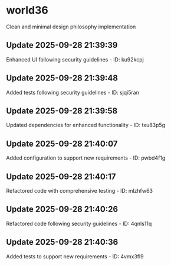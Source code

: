 # world36
Clean and minimal design philosophy implementation

## Update 2025-09-28 21:39:39
Enhanced UI following security guidelines - ID: ku92kcpj


## Update 2025-09-28 21:39:48
Added tests following security guidelines - ID: sjqi5ran


## Update 2025-09-28 21:39:58
Updated dependencies for enhanced functionality - ID: txu83p5g


## Update 2025-09-28 21:40:07
Added configuration to support new requirements - ID: pwbd4f1g


## Update 2025-09-28 21:40:17
Refactored code with comprehensive testing - ID: mlzhfw63


## Update 2025-09-28 21:40:26
Refactored code following security guidelines - ID: 4qnls11q


## Update 2025-09-28 21:40:36
Added tests to support new requirements - ID: 4vmx3fl9

